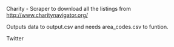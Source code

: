 Charity - Scraper to download all the listings from http://www.charitynavigator.org/

Outputs data to output.csv and needs area_codes.csv to funtion.

Twitter
